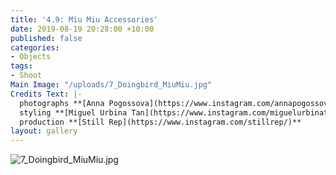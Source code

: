 ```yaml
---
title: '4.9: Miu Miu Accessories'
date: 2019-08-19 20:28:00 +10:00
published: false
categories:
- Objects
tags:
- Shoot
Main Image: "/uploads/7_Doingbird_MiuMiu.jpg"
Credits Text: |-
  photographs **[Anna Pogossova](https://www.instagram.com/annapogossova/)** at **[B&A](https://www.instagram.com/barepsau/)**
  styling **[Miguel Urbina Tan](https://www.instagram.com/miguelurbinatan/)**
  production **[Still Rep](https://www.instagram.com/stillrep/)**
layout: gallery
---
```


![7_Doingbird_MiuMiu.jpg](/uploads/7_Doingbird_MiuMiu.jpg)